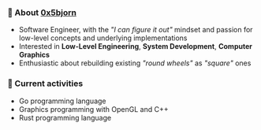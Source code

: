 ### 💬 About [0x5bjorn](https://0x5bjorn.github.io)
- Software Engineer, with the _"I can figure it out"_ mindset and passion for low-level concepts and underlying implementations
- Interested in **Low-Level Engineering**, **System Development**, **Computer Graphics**
- Enthusiastic about rebuilding existing _"round wheels"_ as _"square"_ ones

### 📝 Current activities
- Go programming language
- Graphics programming with OpenGL and C++
- Rust programming language

[//]: # (🛠️ 🧰 🪛 ⚗️)
